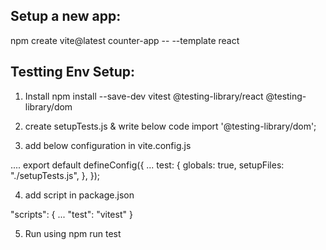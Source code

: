 ## Setup a new app:
npm create vite@latest counter-app -- --template react


## Testting Env Setup:

1. Install npm install --save-dev vitest @testing-library/react @testing-library/dom

2. create setupTests.js & write below code
import '@testing-library/dom';

3. add below configuration in vite.config.js

....
export default defineConfig({
  ...
  test: {
    globals: true,
    setupFiles: "./setupTests.js",
  },
});


4. add script in package.json

"scripts": {
    ...
    "test": "vitest"
}

5. Run using npm run test

